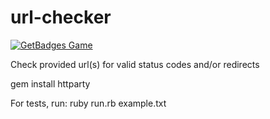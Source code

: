 # url-checker

[![GetBadges Game](https://justi-url-checker.getbadges.io/shield/company/justi-url-checker)](https://justi-url-checker.getbadges.io/?ref=shield-game)

Check provided url(s) for valid status codes and/or redirects

gem install httparty

For tests, run:
ruby run.rb example.txt
